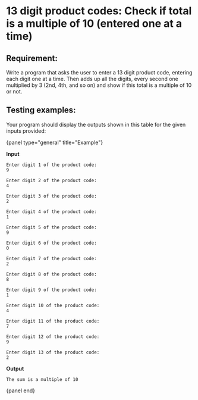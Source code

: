 # 13 digit product codes: Check if total is a multiple of 10 (entered one at a time)

## Requirement:

Write a program that asks the user to enter a 13 digit product code,
entering each digit one at a time.
Then adds up all the digits, every second one multiplied by 3 (2nd, 4th,
and so on) and show if this total is a multiple of 10 or not.

## Testing examples:

Your program should display the outputs shown in this table for the given
inputs provided:

{panel type="general" title="Example"}

**Input**
```
Enter digit 1 of the product code:
9

Enter digit 2 of the product code:
4

Enter digit 3 of the product code:
2

Enter digit 4 of the product code:
1

Enter digit 5 of the product code:
9

Enter digit 6 of the product code:
0

Enter digit 7 of the product code:
2

Enter digit 8 of the product code:
8

Enter digit 9 of the product code:
1

Enter digit 10 of the product code:
4

Enter digit 11 of the product code:
7

Enter digit 12 of the product code:
9

Enter digit 13 of the product code:
2
```

**Output**

```
The sum is a multiple of 10
```

{panel end}
